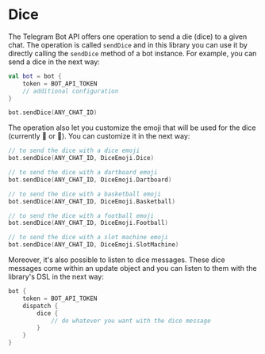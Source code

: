 # Dice

The Telegram Bot API offers one operation to send a die (dice) to a given chat. The operation is called `sendDice` and in this library you can use it by directly calling the `sendDice` method of a bot instance. For example, you can send a dice in the next way: 

```kotlin
val bot = bot {
    token = BOT_API_TOKEN
    // additional configuration
}

bot.sendDice(ANY_CHAT_ID)
```

The operation also let you customize the emoji that will be used for the dice (currently 🎲 or 🎯). You can customize it in the next way:

```kotlin
// to send the dice with a dice emoji
bot.sendDice(ANY_CHAT_ID, DiceEmoji.Dice)

// to send the dice with a dartboard emoji
bot.sendDice(ANY_CHAT_ID, DiceEmoji.Dartboard)

// to send the dice with a basketball emoji
bot.sendDice(ANY_CHAT_ID, DiceEmoji.Basketball)

// to send the dice with a football emoji
bot.sendDice(ANY_CHAT_ID, DiceEmoji.Football)

// to send the dice with a slot machine emoji
bot.sendDice(ANY_CHAT_ID, DiceEmoji.SlotMachine)
```

Moreover, it's also possible to listen to dice messages. These dice messages come within an update object and you can listen to them with the library's DSL in the next way:

```kotlin
bot {
    token = BOT_API_TOKEN
    dispatch {
        dice {
            // do whatever you want with the dice message
        }               
    }
}
```